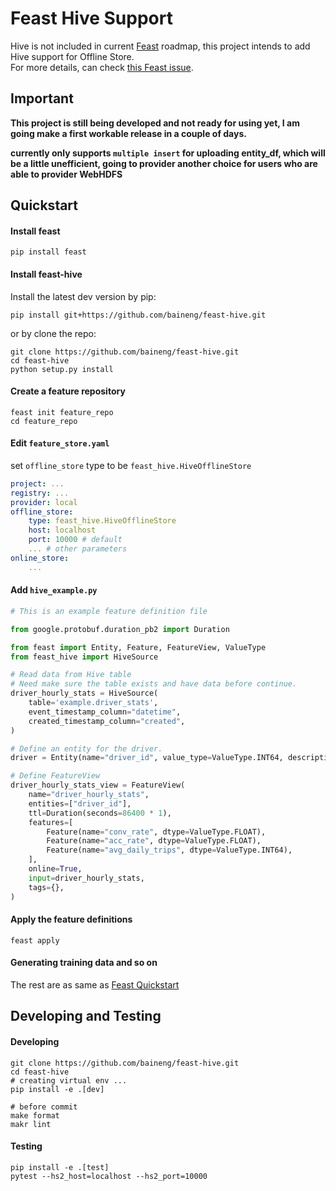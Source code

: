 # Feast Hive Support

Hive is not included in current [Feast](https://github.com/feast-dev/feast) roadmap, this project intends to add Hive support for Offline Store.  
For more details, can check [this Feast issue](https://github.com/feast-dev/feast/issues/1686).

## Important
**This project is still being developed and not ready for using yet, I am going make a first workable release in a couple of days.**

**currently only supports `multiple insert` for uploading entity_df, which will be a little unefficient, going to provider another choice for users who are able to provider WebHDFS** 

## Quickstart

#### Install feast

```shell
pip install feast
```

#### Install feast-hive

Install the latest dev version by pip:

```shell
pip install git+https://github.com/baineng/feast-hive.git 
```

or by clone the repo:

```shell
git clone https://github.com/baineng/feast-hive.git
cd feast-hive
python setup.py install
```

#### Create a feature repository

```shell
feast init feature_repo
cd feature_repo
```

#### Edit `feature_store.yaml`

set `offline_store` type to be `feast_hive.HiveOfflineStore`

```yaml
project: ...
registry: ...
provider: local
offline_store:
    type: feast_hive.HiveOfflineStore
    host: localhost
    port: 10000 # default
    ... # other parameters
online_store:
    ...
```

#### Add `hive_example.py`

```python
# This is an example feature definition file

from google.protobuf.duration_pb2 import Duration

from feast import Entity, Feature, FeatureView, ValueType
from feast_hive import HiveSource

# Read data from Hive table
# Need make sure the table exists and have data before continue.
driver_hourly_stats = HiveSource(
    table='example.driver_stats',
    event_timestamp_column="datetime",
    created_timestamp_column="created",
)

# Define an entity for the driver.
driver = Entity(name="driver_id", value_type=ValueType.INT64, description="driver id", )

# Define FeatureView
driver_hourly_stats_view = FeatureView(
    name="driver_hourly_stats",
    entities=["driver_id"],
    ttl=Duration(seconds=86400 * 1),
    features=[
        Feature(name="conv_rate", dtype=ValueType.FLOAT),
        Feature(name="acc_rate", dtype=ValueType.FLOAT),
        Feature(name="avg_daily_trips", dtype=ValueType.INT64),
    ],
    online=True,
    input=driver_hourly_stats,
    tags={},
)
```

#### Apply the feature definitions

```shell
feast apply
```

#### Generating training data and so on

The rest are as same as [Feast Quickstart](https://docs.feast.dev/quickstart#generating-training-data)


## Developing and Testing

#### Developing

```shell
git clone https://github.com/baineng/feast-hive.git
cd feast-hive
# creating virtual env ...
pip install -e .[dev]

# before commit
make format
makr lint
```

#### Testing

```shell
pip install -e .[test]
pytest --hs2_host=localhost --hs2_port=10000
```